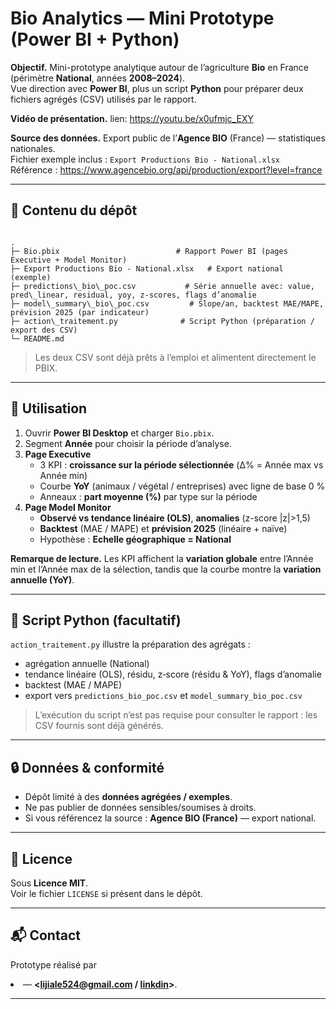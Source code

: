 # Bio Analytics — Mini Prototype (Power BI + Python)

**Objectif.** Mini-prototype analytique autour de l’agriculture **Bio** en France (périmètre **National**, années **2008–2024**).  
Vue direction avec **Power BI**, plus un script **Python** pour préparer deux fichiers agrégés (CSV) utilisés par le rapport.

**Vidéo de présentation.**
lien: https://youtu.be/x0ufmjc_EXY

**Source des données.** Export public de l’**Agence BIO** (France) — statistiques nationales.  
Fichier exemple inclus : `Export Productions Bio - National.xlsx`  
Référence : https://www.agencebio.org/api/production/export?level=france

---

## 📁 Contenu du dépôt

```

.
├─ Bio.pbix                          # Rapport Power BI (pages Executive + Model Monitor)
├─ Export Productions Bio - National.xlsx   # Export national (exemple)
├─ predictions\_bio\_poc.csv           # Série annuelle avec: value, pred\_linear, residual, yoy, z-scores, flags d’anomalie
├─ model\_summary\_bio\_poc.csv         # Slope/an, backtest MAE/MAPE, prévision 2025 (par indicateur)
├─ action\_traitement.py              # Script Python (préparation / export des CSV)
└─ README.md

```

> Les deux CSV sont déjà prêts à l’emploi et alimentent directement le PBIX.

---

## 🚀 Utilisation

1. Ouvrir **Power BI Desktop** et charger `Bio.pbix`.  
2. Segment **Année** pour choisir la période d’analyse.  
3. **Page Executive**  
   - 3 KPI : **croissance sur la période sélectionnée** (Δ% = Année max vs Année min)  
   - Courbe **YoY** (animaux / végétal / entreprises) avec ligne de base 0 %  
   - Anneaux : **part moyenne (%)** par type sur la période  
4. **Page Model Monitor**  
   - **Observé vs tendance linéaire (OLS)**, **anomalies** (z-score |z|>1,5)  
   - **Backtest** (MAE / MAPE) et **prévision 2025** (linéaire + naïve)  
   - Hypothèse : **Echelle géographique = National**

**Remarque de lecture.** Les KPI affichent la **variation globale** entre l’Année min et l’Année max de la sélection, tandis que la courbe montre la **variation annuelle (YoY)**.

---

## 🧩 Script Python (facultatif)

`action_traitement.py` illustre la préparation des agrégats :  
- agrégation annuelle (National)  
- tendance linéaire (OLS), résidu, z‐score (résidu & YoY), flags d’anomalie  
- backtest (MAE / MAPE)  
- export vers `predictions_bio_poc.csv` et `model_summary_bio_poc.csv`

> L’exécution du script n’est pas requise pour consulter le rapport : les CSV fournis sont déjà générés.

---

## 🔒 Données & conformité

- Dépôt limité à des **données agrégées / exemples**.  
- Ne pas publier de données sensibles/soumises à droits.  
- Si vous référencez la source : **Agence BIO (France)** — export national.

---

## 📄 Licence

Sous **Licence MIT**.  
Voir le fichier `LICENSE` si présent dans le dépôt.

---

## 📬 Contact

Prototype réalisé par **<Li>** — **<lijiale524@gmail.com / [linkdin](https://www.linkedin.com/in/li-jiale-d%C3%A9veloppeur-num%C3%A9rique/)>**.



---
